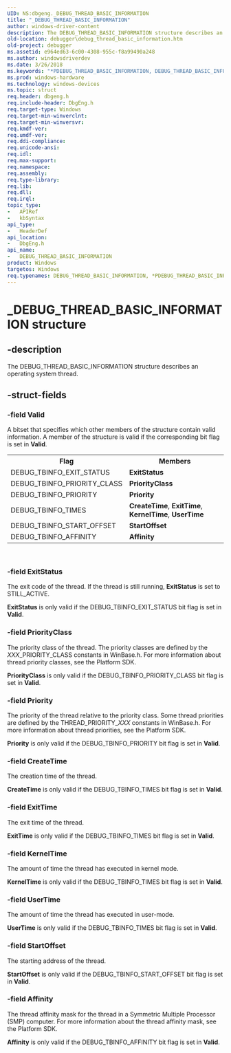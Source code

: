 ```yaml
---
UID: NS:dbgeng._DEBUG_THREAD_BASIC_INFORMATION
title: "_DEBUG_THREAD_BASIC_INFORMATION"
author: windows-driver-content
description: The DEBUG_THREAD_BASIC_INFORMATION structure describes an operating system thread.
old-location: debugger\debug_thread_basic_information.htm
old-project: debugger
ms.assetid: e964ed63-6c00-4308-955c-f8a99490a248
ms.author: windowsdriverdev
ms.date: 3/26/2018
ms.keywords: "*PDEBUG_THREAD_BASIC_INFORMATION, DEBUG_THREAD_BASIC_INFORMATION, DEBUG_THREAD_BASIC_INFORMATION structure [Windows Debugging], PDEBUG_THREAD_BASIC_INFORMATION, PDEBUG_THREAD_BASIC_INFORMATION structure pointer [Windows Debugging], Structures_e48c9daa-ce4f-4131-9ca6-cb1a7a129fcc.xml, _DEBUG_THREAD_BASIC_INFORMATION, dbgeng/DEBUG_THREAD_BASIC_INFORMATION, dbgeng/PDEBUG_THREAD_BASIC_INFORMATION, debugger.debug_thread_basic_information"
ms.prod: windows-hardware
ms.technology: windows-devices
ms.topic: struct
req.header: dbgeng.h
req.include-header: DbgEng.h
req.target-type: Windows
req.target-min-winverclnt: 
req.target-min-winversvr: 
req.kmdf-ver: 
req.umdf-ver: 
req.ddi-compliance: 
req.unicode-ansi: 
req.idl: 
req.max-support: 
req.namespace: 
req.assembly: 
req.type-library: 
req.lib: 
req.dll: 
req.irql: 
topic_type:
-	APIRef
-	kbSyntax
api_type:
-	HeaderDef
api_location:
-	DbgEng.h
api_name:
-	DEBUG_THREAD_BASIC_INFORMATION
product: Windows
targetos: Windows
req.typenames: DEBUG_THREAD_BASIC_INFORMATION, *PDEBUG_THREAD_BASIC_INFORMATION
---
```


# _DEBUG_THREAD_BASIC_INFORMATION structure


## -description


The DEBUG_THREAD_BASIC_INFORMATION structure describes an operating system thread.


## -struct-fields




### -field Valid

A bitset that specifies which other members of the structure contain valid information. A member of the structure is valid if the corresponding bit flag is set in <b>Valid</b>.

<table>
<tr>
<th>Flag</th>
<th>Members</th>
</tr>
<tr>
<td>
DEBUG_TBINFO_EXIT_STATUS

</td>
<td>
<b>ExitStatus</b>

</td>
</tr>
<tr>
<td>
DEBUG_TBINFO_PRIORITY_CLASS

</td>
<td>
<b>PriorityClass</b>

</td>
</tr>
<tr>
<td>
DEBUG_TBINFO_PRIORITY

</td>
<td>
<b>Priority</b>

</td>
</tr>
<tr>
<td>
DEBUG_TBINFO_TIMES

</td>
<td>
<b>CreateTime</b>, <b>ExitTime</b>, <b>KernelTime</b>, <b> UserTime</b>

</td>
</tr>
<tr>
<td>
DEBUG_TBINFO_START_OFFSET

</td>
<td>
<b>StartOffset</b>

</td>
</tr>
<tr>
<td>
DEBUG_TBINFO_AFFINITY

</td>
<td>
<b>Affinity</b>

</td>
</tr>
</table>
 


### -field ExitStatus

The exit code of the thread. If the thread is still running, <b>ExitStatus</b> is set to STILL_ACTIVE.

<b>ExitStatus</b> is only valid if the  DEBUG_TBINFO_EXIT_STATUS bit flag is set in <b>Valid</b>.


### -field PriorityClass

The priority class of the thread. The priority classes are defined by the <i>XXX</i>_PRIORITY_CLASS constants in WinBase.h. For more information about thread priority classes, see the Platform SDK.

<b>PriorityClass</b> is only valid if the DEBUG_TBINFO_PRIORITY_CLASS bit flag is set in <b>Valid</b>.


### -field Priority

The priority of the thread relative to the priority class. Some thread priorities are defined by the THREAD_PRIORITY_<i>XXX</i> constants in WinBase.h.  For more information about thread priorities,  see the Platform SDK.

<b>Priority</b> is only valid if the DEBUG_TBINFO_PRIORITY bit flag is set in <b>Valid</b>.


### -field CreateTime

The creation time of the thread.

<b>CreateTime</b> is only valid if the DEBUG_TBINFO_TIMES bit flag is set in <b>Valid</b>.


### -field ExitTime

The exit time of the thread.

<b>ExitTime</b> is only valid if the DEBUG_TBINFO_TIMES bit flag is set in <b>Valid</b>.


### -field KernelTime

The amount of time the thread has executed in kernel mode.

<b>KernelTime</b> is only valid if the DEBUG_TBINFO_TIMES bit flag is set in <b>Valid</b>.


### -field UserTime

The amount of time the thread has executed in user-mode.

<b>UserTime</b> is only valid if the DEBUG_TBINFO_TIMES bit flag is set in <b>Valid</b>.


### -field StartOffset

The starting address of the thread.

<b>StartOffset</b> is only valid if the DEBUG_TBINFO_START_OFFSET bit flag is set in <b>Valid</b>.


### -field Affinity

The thread affinity mask for the thread in a Symmetric Multiple Processor (SMP) computer. For more information about the thread affinity mask, see the Platform SDK.

<b>Affinity</b> is only valid if the DEBUG_TBINFO_AFFINITY bit flag is set in <b>Valid</b>.

